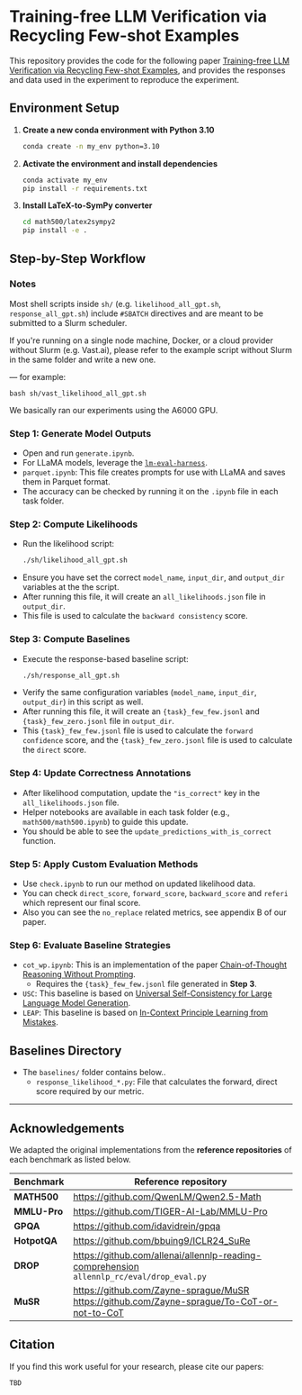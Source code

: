 # Training-free LLM Verification via Recycling Few-shot Examples
This repository provides the code for the following paper [Training-free LLM Verification via Recycling Few-shot Examples](), and provides the responses and data used in the experiment to reproduce the experiment.


## Environment Setup

1. **Create a new conda environment with Python 3.10**
   ```bash
   conda create -n my_env python=3.10
   ```

2. **Activate the environment and install dependencies**
   ```bash
   conda activate my_env
   pip install -r requirements.txt
   ```

3. **Install LaTeX-to-SymPy converter**
   ```bash
   cd math500/latex2sympy2
   pip install -e .
   ```

## Step-by-Step Workflow
### Notes
Most shell scripts inside `sh/` (e.g. `likelihood_all_gpt.sh`, `response_all_gpt.sh`) include `#SBATCH` directives and are meant to be submitted to a Slurm scheduler.

If you're running on a single node machine, Docker, or a cloud provider without Slurm (e.g. Vast.ai), please refer to the example script without Slurm in the same folder and write a new one.

— for example:
```
bash sh/vast_likelihood_all_gpt.sh
```

We basically ran our experiments using the A6000 GPU.


### Step 1: Generate Model Outputs
- Open and run `generate.ipynb`.
- For LLaMA models, leverage the [`lm-eval-harness`](https://github.com/EleutherAI/lm-evaluation-harness/tree/main).
- `parquet.ipynb`: This file creates prompts for use with LLaMA and saves them in Parquet format.
- The accuracy can be checked by running it on the `.ipynb` file in each task folder.

### Step 2: Compute Likelihoods
- Run the likelihood script:
  ```bash
  ./sh/likelihood_all_gpt.sh
  ```
- Ensure you have set the correct `model_name`, `input_dir`, and `output_dir` variables at the the script.
- After running this file, it will create an `all_likelihoods.json` file in `output_dir`.
- This file is used to calculate the `backward consistency` score.

### Step 3: Compute Baselines
- Execute the response-based baseline script:
  ```bash
  ./sh/response_all_gpt.sh
  ```
- Verify the same configuration variables (`model_name`, `input_dir`, `output_dir`) in this script as well.
- After running this file, it will create an `{task}_few_few.jsonl` and `{task}_few_zero.jsonl`  file in `output_dir`.
- This `{task}_few_few.jsonl` file is used to calculate the `forward confidence` score, and the `{task}_few_zero.jsonl` file is used to calculate the `direct` score.

### Step 4: Update Correctness Annotations
- After likelihood computation, update the `"is_correct"` key in the `all_likelihoods.json` file.
- Helper notebooks are available in each task folder (e.g., `math500/math500.ipynb`) to guide this update.
- You should be able to see the `update_predictions_with_is_correct` function.

### Step 5: Apply Custom Evaluation Methods
- Use `check.ipynb` to run our method on updated likelihood data.
- You can check `direct_score`, `forward_score`, `backward_score` and `referi` which represent our final score. 
- Also you can see the `no_replace` related metrics, see appendix B of our paper.

### Step 6: Evaluate Baseline Strategies
- `cot_wp.ipynb`: This is an implementation of the paper [Chain-of-Thought Reasoning Without Prompting](https://arxiv.org/abs/2402.10200).
  * Requires the `{task}_few_few.jsonl` file generated in **Step 3**.
- `USC`: This baseline is based on [Universal Self-Consistency for Large Language Model Generation](https://arxiv.org/abs/2311.17311).
- `LEAP`: This baseline is based on [In-Context Principle Learning from Mistakes](https://arxiv.org/abs/2402.05403).

## Baselines Directory
- The `baselines/` folder contains below..
  - `response_likelihood_*.py`: File that calculates the forward, direct score required by our metric.
---

## Acknowledgements
We adapted the original implementations from the **reference repositories** of each benchmark as listed below.

| Benchmark | Reference repository |
|-----------|---------------------|
| **MATH500** | <https://github.com/QwenLM/Qwen2.5-Math> |
| **MMLU-Pro** | <https://github.com/TIGER-AI-Lab/MMLU-Pro> |
| **GPQA** | <https://github.com/idavidrein/gpqa> |
| **HotpotQA** | <https://github.com/bbuing9/ICLR24_SuRe> |
| **DROP** | <https://github.com/allenai/allennlp-reading-comprehension> <br>  `allennlp_rc/eval/drop_eval.py` |
| **MuSR** | <https://github.com/Zayne-sprague/MuSR> <br> <https://github.com/Zayne-sprague/To-CoT-or-not-to-CoT> |


## Citation 
If you find this work useful for your research, please cite our papers:
```
TBD
```